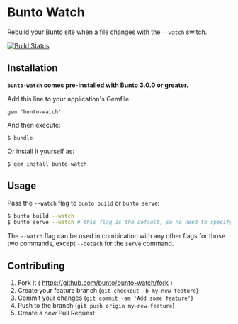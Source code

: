 # Bunto Watch

Rebuild your Bunto site when a file changes with the `--watch` switch.

[![Build Status](https://travis-ci.org/bunto/bunto-watch.svg?branch=master)](https://travis-ci.org/bunto/bunto-watch)

## Installation

**`bunto-watch` comes pre-installed with Bunto 3.0.0 or greater.**

Add this line to your application's Gemfile:

    gem 'bunto-watch'

And then execute:

    $ bundle

Or install it yourself as:

    $ gem install bunto-watch

## Usage

Pass the `--watch` flag to `bunto build` or `bunto serve`:

```bash
$ bunto build --watch
$ bunto serve --watch # this flag is the default, so no need to specify it here for the 'serve' command
```

The `--watch` flag can be used in combination with any other flags for those
two commands, except `--detach` for the `serve` command.

## Contributing

1. Fork it ( https://github.com/bunto/bunto-watch/fork )
2. Create your feature branch (`git checkout -b my-new-feature`)
3. Commit your changes (`git commit -am 'Add some feature'`)
4. Push to the branch (`git push origin my-new-feature`)
5. Create a new Pull Request
